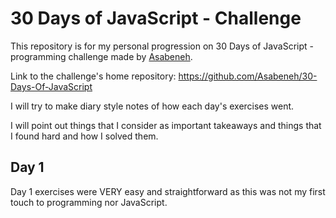 # 30 Days of JavaScript - Challenge

This repository is for my personal progression on 30 Days of JavaScript -programming challenge made by [Asabeneh](https://github.com/Asabeneh/).

Link to the challenge's home repository: <https://github.com/Asabeneh/30-Days-Of-JavaScript>

I will try to make diary style notes of how each day's exercises went.

I will point out things that I consider as important takeaways and things that I found hard and how I solved them.

## Day 1

Day 1 exercises were VERY easy and straightforward as this was not my first touch to programming nor JavaScript.
